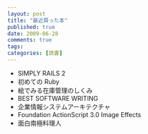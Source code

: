 ```yaml
---
layout: post
title: "最近買った本"
published: true
date: 2009-06-28
comments: true
tags:
categories: [読書]
---
```


- SIMPLY RAILS 2
- 初めての Ruby
- 絵でみる在庫管理のしくみ
- BEST SOFTWARE WRITING
- 企業情報システムアーキテクチャ
- Foundation ActionScript 3.0 Image Effects
- 面白南極料理人
